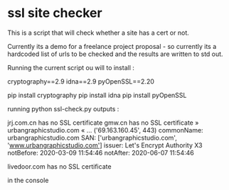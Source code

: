 # ssl site checker

This is a script that will check whether a site has a cert or not.

Currently its a demo for a freelance project proposal - so currently its a hardcoded list of urls to be checked and the results are written to std out.

Running the current script ou will to install :

cryptography==2.9
idna==2.9
pyOpenSSL==2.20

pip install cryptography
pip install idna
pip install pyOpenSSL

running python ssl-check.py outputs :

 jrj.com.cn has no SSL certificate
 gmw.cn has no SSL certificate
» urbangraphicstudio.com « … ('69.163.160.45', 443)
    	commonName: urbangraphicstudio.com
    	SAN: ['urbangraphicstudio.com', 'www.urbangraphicstudio.com']
    	issuer: Let's Encrypt Authority X3
    	notBefore: 2020-03-09 11:54:46
    	notAfter:  2020-06-07 11:54:46
    
livedoor.com has no SSL certificate

in the console
